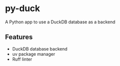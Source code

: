 # py-duck

A Python app to use a DuckDB database as a backend

## Features

* DuckDB database backend
* uv package manager
* Ruff linter
